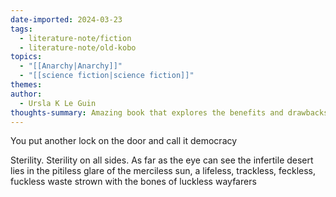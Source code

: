 ```yaml
---
date-imported: 2024-03-23
tags:
  - literature-note/fiction
  - literature-note/old-kobo
topics:
  - "[[Anarchy|Anarchy]]"
  - "[[science fiction|science fiction]]"
themes: 
author:
  - Ursla K Le Guin
thoughts-summary: Amazing book that explores the benefits and drawbacks of both capitalism and union based anarchism
---
```

You put another lock on the door and call it democracy

Sterility. Sterility on all sides. As far as the eye can see the infertile desert lies in the pitiless glare of the merciless sun, a lifeless, trackless, feckless, fuckless waste strown with the bones of luckless wayfarers